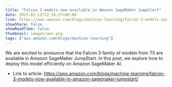 ```yaml
---
title: "Falcon 3 models now available in Amazon SageMaker JumpStart"
date: 2025-02-11T22:16:27+00:00
link: https://aws.amazon.com/blogs/machine-learning/falcon-3-models-now-available-in-amazon-sagemaker-jumpstart/
showShare: false
showReadTime: false
thumbnail: images/aws.png
tags: ["aws.amazon.com/blogs/machine-learning"]
---
```

We are excited to announce that the Falcon 3 family of models from TII are available in Amazon SageMaker JumpStart. In this post, we explore how to deploy this model efficiently on Amazon SageMaker AI.

- Link to article: https://aws.amazon.com/blogs/machine-learning/falcon-3-models-now-available-in-amazon-sagemaker-jumpstart/